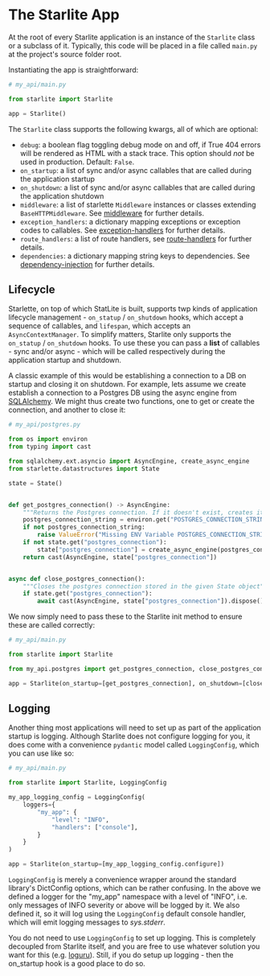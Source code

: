 # The Starlite App

At the root of every Starlite application is an instance of the `Starlite` class or a subclass of it. Typically, this
code will be placed in a file called `main.py` at the project's source folder root.

Instantiating the app is straightforward:

```python
# my_api/main.py

from starlite import Starlite

app = Starlite()
```

The `Starlite` class supports the following kwargs, all of which are optional:

* `debug`: a boolean flag toggling debug mode on and off, if True 404 errors will be rendered as HTML with a stack
  trace. This option should *not* be used in production. Default: `False`.
* `on_startup`: a list of sync and/or async callables that are called during the application startup
* `on_shutdown`: a list of sync and/or async callables that are called during the application shutdown
* `middleware`: a list of starlette `Middleware` instances or classes extending `BaseHTTPMiddleware`.
  See [middleware](4-middleware.md) for further details.
* `exception_handlers`: a dictionary mapping exceptions or exception codes to callables.
  See [exception-handlers](5-exceptions.md) for further details.
* `route_handlers`: a list of route handlers, see [route-handlers](1-route-handlers.md) for further details.
* `dependencies`: a dictionary mapping string keys to dependencies.
  See [dependency-injection](3-dependency-injection.md) for further details.

## Lifecycle

Starlette, on top of which StatLite is built, supports twp kinds of application lifecycle management - `on_statup`
/ `on_shutdown` hooks, which accept a sequence of callables, and `lifespan`, which accepts an `AsyncContextManager`. To
simplify matters, Starlite only supports the `on_statup` / `on_shutdown` hooks. To use these you can pass a __list__ of
callables - sync and/or async - which will be called respectively during the application startup and shutdown.

A classic example of this would be establishing a connection to a DB on startup and closing it on shutdown. For example,
lets assume we create establish a connection to a Postgres DB using the async engine
from [SQLAlchemy](https://docs.sqlalchemy.org/en/14/orm/extensions/asyncio.html). We might thus create two functions,
one to get or create the connection, and another to close it:

```python
# my_api/postgres.py

from os import environ
from typing import cast

from sqlalchemy.ext.asyncio import AsyncEngine, create_async_engine
from starlette.datastructures import State

state = State()


def get_postgres_connection() -> AsyncEngine:
    """Returns the Postgres connection. If it doesn't exist, creates it and saves it in a State object"""
    postgres_connection_string = environ.get("POSTGRES_CONNECTION_STRING", "")
    if not postgres_connection_string:
        raise ValueError("Missing ENV Variable POSTGRES_CONNECTION_STRING")
    if not state.get("postgres_connection"):
        state["postgres_connection"] = create_async_engine(postgres_connection_string)
    return cast(AsyncEngine, state["postgres_connection"])


async def close_postgres_connection():
    """Closes the postgres connection stored in the given State object"""
    if state.get("postgres_connection"):
        await cast(AsyncEngine, state["postgres_connection"]).dispose()
```

We now simply need to pass these to the Starlite init method to ensure these are called correctly:

```python
# my_api/main.py

from starlite import Starlite

from my_api.postgres import get_postgres_connection, close_postgres_connection

app = Starlite(on_startup=[get_postgres_connection], on_shutdown=[close_postgres_connection])
```

## Logging

Another thing most applications will need to set up as part of the application startup is logging. Although Starlite
does not configure logging for you, it does come with a convenience `pydantic` model called `LoggingConfig`, which you
can use like so:

```python
# my_api/main.py

from starlite import Starlite, LoggingConfig

my_app_logging_config = LoggingConfig(
    loggers={
        "my_app": {
            "level": "INFO",
            "handlers": ["console"],
        }
    }
)

app = Starlite(on_startup=[my_app_logging_config.configure])
```

`LoggingConfig` is merely a convenience wrapper around the standard library's DictConfig options, which can be rather
confusing. In the above we defined a logger for the "my_app" namespace with a level of "INFO", i.e. only messages of
INFO severity or above will be logged by it. We also defined it, so it will log using the `LoggingConfig` default console
handler, which will emit logging messages to _sys.stderr_.

You do not need to use `LoggingConfig` to set up logging. This is completely decoupled from Starlite itself, and you are
free to use whatever solution you want for this (e.g. [loguru](https://github.com/Delgan/loguru)). Still, if you do
setup up logging - then the on_startup hook is a good place to do so.
